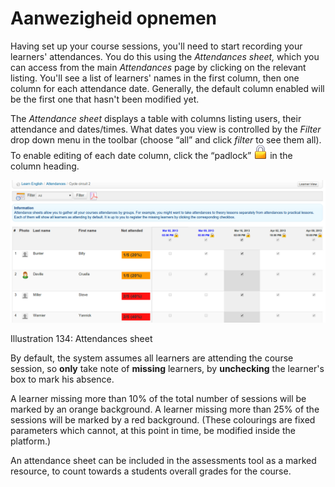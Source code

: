 # Aanwezigheid opnemen

Having set up your course sessions, you'll need to start recording your learners' attendances. You do this using the _Attendances sheet,_ which you can access from the main _Attendances_ page by clicking on the relevant listing. You'll see a list of learners' names in the first column, then one column for each attendance date. Generally, the default column enabled will be the first one that hasn't been modified yet.

The _Attendance sheet_ displays a table with columns listing users, their attendance and dates/times. What dates you view is controlled by the _Filter_ drop down menu in the toolbar \(choose “all” and click _filter_ to see them all\). To enable editing of each date column, click the “padlock” ![](../../.gitbook/assets/graphics269%20%283%29.png) in the column heading.

![](../../.gitbook/assets/images182%20%284%29.png)

Illustration 134: Attendances sheet

By default, the system assumes all learners are attending the course session, so **only** take note of **missing** learners, by **unchecking** the learner's box to mark his absence.

A learner missing more than 10% of the total number of sessions will be marked by an orange background. A learner missing more than 25% of the sessions will be marked by a red background. \(These colourings are fixed parameters which cannot, at this point in time, be modified inside the platform.\)

An attendance sheet can be included in the assessments tool as a marked resource, to count towards a students overall grades for the course.

